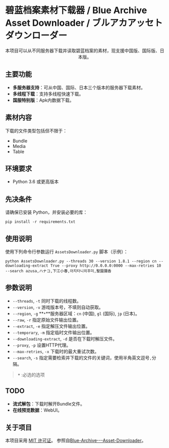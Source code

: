 # 碧蓝档案素材下载器 / Blue Archive Asset Downloader / ブルアカアッセトダウンローダー

<div align="center">本项目可以从不同服务器下载并读取碧蓝档案的素材，现支援中国版、国际版、日本版。</div>

## 主要功能

- **多服务器支持**：可从中国、国际、日本三个版本的服务器下载素材。
- **多线程下载**：支持多线程快速下载。
- **国服特别版**：Apk内数据下载。

## 素材内容

下载的文件类型包括但不限于：

- Bundle
- Media
- Table

## 环境要求

- Python 3.6 或更高版本

## 先决条件

请确保已安装 Python，并安装必要的库：

```shell
pip install -r requirements.txt
```
## 使用说明
使用下列命令行参数运行 `AssetsDownloader.py` 脚本（示例）：

```shell
python AssetsDownloader.py --threads 30 --version 1.8.1 --region cn --downloading-extract True --proxy http://0.0.0.0:0000 --max-retries 10 --search azusa,ハナコ,下江小春,아지타니히후미,聖園彌香
```
## 参数说明

- `--threads`, `-t` 同时下载的线程数。
- `--version`, `-v` 游戏版本号，不填则自动获取。
- `--region`, `-g` **`*`**服务器区域：`cn` (中国), `gl` (国际), `jp` (日本)。
- `--raw`, `-r` 指定原始文件输出位置。
- `--extract`, `-e` 指定解压文件输出位置。
- `--temporary`, `-m` 指定临时文件输出位置。
- `--downloading-extract`, `-d` 是否在下载时解压文件。
- `--proxy`, `-p` 设置HTTP代理。
- `--max-retries`, `-x` 下载时的最大重试次数。
- `--search`, `-s` 指定需要检索并下载的文件的关键词，使用半角英文逗号`,`分隔。
> **`*`** :必选的选项
## TODO

- **流式解包**：下载时解开Bundle文件。
- **在线预览数据**：WebUI。


## 关于项目
本项目采用 [MIT 许可证](LICENSE)。
参照自[Blue-Archive---Asset-Downloader](https://github.com/K0lb3/Blue-Archive---Asset-Downloader)。


